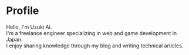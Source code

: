 # Profile
Hello, I'm Uzuki Ai.  
I'm a freelance engineer specializing in web and game development in Japan.  
I enjoy sharing knowledge through my blog and writing technical articles.
